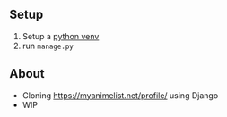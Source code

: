## Setup
1. Setup a [python venv](https://docs.python.org/3/library/venv.html)
2. run `manage.py`

## About
- Cloning https://myanimelist.net/profile/ using Django
- WIP
